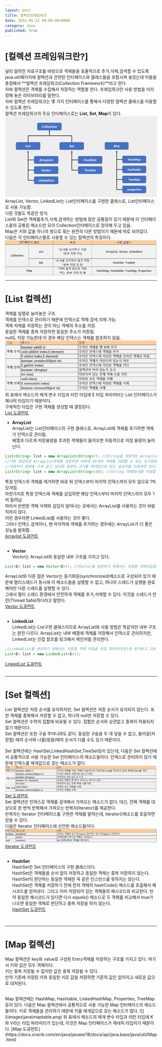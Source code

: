 ```yaml
---
layout: post
title: 컬렉션프레임워크
date: 2022-05-22 00:00:00+0900
category: Java
published: true
---
```

# [컬렉션 프레임워크란?]  
널리 알려진 자료구조를 바탕으로 객체들을 효율적으로 추가,삭제,검색할 수 있도록 java.util패키지에 컬렉션과 관련된 인터페이스와 클래스들을 포함시켜 놓았는데 이들을 
총칭해서 **컬렉션 프레임워크(Collection Framework)**라고 한다.  
자바 컬렉션은 객체를 수집해서 저장하는 역할을 한다. 프레임워크란 사용 방법을 미리 정해 놓은 라이브러리를 말한다.  
자바 컬렉션 프레임워크는 몇 가지 인터페이스를 통해서 다양한 컬렉션 클래스를 이용할수 있도록 한다.  
컬렉션 프레임워크의 주요 인터페이스로는 **List, Set, Map**이 있다.  
![](\images\java\collection01.png)  
ArrayList, Vector, LinkedList는 List인터페이스를 구현한 클래스로, List인터페이스로 사용 가능함.  
다른 것들도 똑같은 방식.  
List와 Set은 객체를추가,삭제,검색하는 방법에 많은 공통점이 있기 때문에 이 인터페이스들의 공통된 메소드만 모아 Collection인터페이스로 정의해 두고 있음.  
Map은 키와 값을 하나의 쌍으로 묶는 완전히 다른 방법이기 때문에 따로 되어있다.  
다음은 각 인터페이스별로 사용할 수 있는 컬렉션의 특징이다.  
![](\images\java\collectiontable.png)  

---
# [List 컬렉션]
객체를 일렬로 늘어놓은 구조.  
객체를 인덱스로 관리하기 때문에 인덱스로 객체 검색,삭제 가능.  
객체 자체를 저장하는 것이 아닌 객체의 주소를 저장.  
동일한 객체를 중복 저장하면 동일한 주소가 저장됨.  
null도 저장 가능한데 이 경우 해당 인덱스는 객체를 참조하지 않음.  
![](\images\java\listtable.png)   
위 표에서 메소드의 매개 변수 타입과 리턴 타입에 E 타입 파라미터는 List 인터페이스가 제너릭 타입이기 때문이다.  
구체적인 타입은 구현 객체를 생성할 때 결정된다.  
[List 도큐먼트](https://docs.oracle.com/en/java/javase/18/docs/api/java.base/java/util/List.html)

- **ArrayList**  
ArrayList는 List인터페이스의 구현 클래스로, ArrayList에 객체를 추가하면 객체가 인덱스로 관리됨.  
배열과 다르게 저장용량을 초과한 객체들이 들어오면 자동적으로 저장 용량이 늘어난다.  
```java
List<String> list = new ArrayList<String>(); //String을 저장하는 Arraylist
//기본 생성자로 ArrayList객체를 생성하면 내부에 10개의 객체를 저장할 수 있는 초기용량을 가짐.  
//처음부터 용량을 크게 잡고 싶다면 용량의 크기를 매개값으로 받는 생성자를 이용하면 된다.  
List<String> list = new ArrayList<String>(30); //String 객체30개를 저장할 수 있는 초기값 
```  
특정 인덱스의 객체를 제거하면 바로 뒤 인덱스부터 마지막 인덱스까지 모두 앞으로 1씩 당겨짐.  
마찬가지로 특정 인덱스에 객체를 삽입하면 해당 인덱스부터 마지막 인덱스까지 모두 1씩 밀려남.  
따라서 빈번한 객체 삭제와 삽입이 일어나는 곳에서는 ArrayList를 사용하는 것이 바람직하지 않다.  
이런 경우라면 LinkedList를 사용하는 것이 좋다.  
그러나 인덱스 검색이나, 맨 마지막에 객체를 추가하는 경우에는 ArrayList가 더 좋은 성능을 발휘함.  
[Arraylist 도큐먼트](https://docs.oracle.com/en/java/javase/18/docs/api/java.base/java/util/ArrayList.html)  
<br>

- **Vector**  
Vector는 ArrayList와 동일한 내부 구조를 가지고 있다.  
```java
List<E> list = new Vector<E>(); //Vector를 생성하기 위해서는 저장할 객체타입을 타입 파라미터로 표기하고 기본 생성자를 호출하면 된다.
```    
ArrayList와 다른 점은 Vector는 동기화된(synchronized)메소드로 구성되어 있기 때문에 멀티스레드가 동시에 이 메소드들을 실행할 수 없고, 하나의 스레드가 실행을 완료해야만 다른 스레드를 실행할 수 있다.  
그래서 멀티 스레드 환경에서 안전하게 객체를 추가,삭제할 수 있다. 이것을 스레드가 안전(Thread Safe)하다라고 말한다.  
[Vector 도큐먼트](https://docs.oracle.com/en/java/javase/18/docs/api/java.base/java/util/Vector.html)   
<br>

- **LinkedList**  
LinkedList는 List구현 클래스이므로 ArrayList와 사용 방법은 똑같지만 내부 구조는 완전 다르다. ArrayList는 내부 배열에 객체를 저장해서 인덱스로 관리하지만, LinkedList는 인접 참조를 링크해서 체인처럼 관리한다.   
```java
//LinkedList를 생성하기 위해서는 저장할 객체 타입을 타입 파라미터(E)에 표기하고 기본 생성자를 호출하면 된다.
List<E> list = new LinkedList<E>();
```    
[LinkedList 도큐먼트](https://docs.oracle.com/en/java/javase/18/docs/api/java.base/java/util/LinkedList.html)  
<br>

---
# [Set 컬렉션]  
List 컬렉션은 저장 순서를 유지하지만, Set 컬렉션은 저장 순서가 유지되지 않는다. 또한 객체를 중복해서 저장할 수 없고, 하나의 null만 저장할 수 있다.  
Set 컬렉션은 수학의 집합에 비유될 수 있다. 집합은 순서와 상관없고 중복이 허용되지 않기 때문이다.  
Set 컬렉션은 또한 구슬 주머니와도 같다. 동일한 구슬을 두 개 넣을 수 없고, 들어갈(저장할) 때의 순서와 나올(찾을)때의 순서가 다를 수도 있기 때문이다.  
<br>
Set 컬렉션에는 HashSet,LinkedHashSet,TreeSet등이 있는데, 다음은 Set 컬렉션에서 공통적으로 사용 가능한 Set 인터페이스의 메소드들이다. 
인덱스로 관리하지 않기 때문에 인덱스를 매개값으로 갖는 메소드가 없다.   
![](\images\java\settable.png)   
[Set 도큐먼트](https://docs.oracle.com/en/java/javase/18/docs/api/java.base/java/util/Set.html)  
Set 컬렉션은 인덱스로 객체를 검색해서 가져오는 메소드가 없다. 대신, 전체 객체를 대상으로 한 번씩 반복해서 가져오는 반복자(Iterator)를 제공한다.  
반복자는 Iterator 인터페이스를 구현한 객체를 말하는데, iterator()메소드를 호출하면 얻을 수 있다.  
다음은 Iterator 인터페이스에 선언된 메소드들이다.  
![](\images\java\iteratortable.png)  
[Iterator 도큐먼트](https://docs.oracle.com/en/java/javase/18/docs/api/java.base/java/util/Iterator.html)  
<br>

- **HashSet**  
HashSet은 Set 인터페이스의 구현 클래스이다.  
HashSet은 객체들을 순서 없이 저장하고 동일한 객체는 중복 저장하지 않는다. HashSet이 판단하는 동일한 객체란 꼭 같은 인스턴스를 뜻하지는 않는다.  
HashSet은 객체를 저장하기 전에 먼저 객체의 hashCode() 메소드를 호출해서 해시코드를 얻어낸다. 그리고 이미 저장되어 있는 객체들의 해시코드와 비교한다. 만약 동일한 해시코드가 있다면 다시 equals() 메소드로 두 객체를 비교해서 true가 나오면 동일한 객체로 판단하고 중복 저장을 하지 않는다.  
[HashSet 도큐먼트](https://docs.oracle.com/en/java/javase/18/docs/api/java.base/java/util/HashSet.html)  
<br>

---
# [Map 컬렉션]  
Map 컬렉션은 key와 value로 구성된 Entry객체를 저장하는 구조를 가지고 있다. 여기서 키와 값은 모두 객체이다.  
키는 중복 저장될 수 없지만 값은 중복 저장될 수 있다.  
만약 기존에 저장된 키와 동일한 키로 값을 저장하면 기존의 값은 없어지고 새로운 값으로 대처된다.  

<br>
Map 컬렉션에는 HashMap, Hashtable, LinkedHashMap, Properties, TreeMap 등이 있다.  
다음은 Map 컬렉션에서 공통적으로 사용 가능한 Map 인터페이스의 메소드들이다.  
키로 객체들을 관리하기 때문에 키를 매개값으로 갖는 메소드가 많다.  
![](\images\java\maptable.png)  
위 표에서 메소드의 매개 변수 타입과 리턴 타입에 K와 V라는 타입 파라미터가 있는데, 이것은 Map 인터페이스가 제네릭 타입이기 때문이다.  
[Map 도큐먼트](https://docs.oracle.com/en/java/javase/18/docs/api/java.base/java/util/Map.html)  